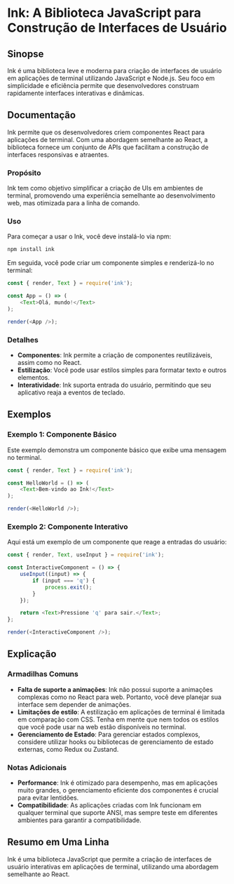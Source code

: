 <!--
Meta Description: # Ink: A Biblioteca JavaScript para Construção de Interfaces de Usuário ## Sinopse Ink é uma biblioteca leve e moderna para criação de interfaces de u...
Meta Keywords: ink, para, que, terminal, text
-->

# Ink: A Biblioteca JavaScript para Construção de Interfaces de Usuário

## Sinopse
Ink é uma biblioteca leve e moderna para criação de interfaces de usuário em aplicações de terminal utilizando JavaScript e Node.js. Seu foco em simplicidade e eficiência permite que desenvolvedores construam rapidamente interfaces interativas e dinâmicas.

## Documentação
Ink permite que os desenvolvedores criem componentes React para aplicações de terminal. Com uma abordagem semelhante ao React, a biblioteca fornece um conjunto de APIs que facilitam a construção de interfaces responsivas e atraentes.

### Propósito
Ink tem como objetivo simplificar a criação de UIs em ambientes de terminal, promovendo uma experiência semelhante ao desenvolvimento web, mas otimizada para a linha de comando.

### Uso
Para começar a usar o Ink, você deve instalá-lo via npm:

```bash
npm install ink
```

Em seguida, você pode criar um componente simples e renderizá-lo no terminal:

```javascript
const { render, Text } = require('ink');

const App = () => (
    <Text>Olá, mundo!</Text>
);

render(<App />);
```

### Detalhes
- **Componentes**: Ink permite a criação de componentes reutilizáveis, assim como no React.
- **Estilização**: Você pode usar estilos simples para formatar texto e outros elementos.
- **Interatividade**: Ink suporta entrada do usuário, permitindo que seu aplicativo reaja a eventos de teclado.

## Exemplos
### Exemplo 1: Componente Básico
Este exemplo demonstra um componente básico que exibe uma mensagem no terminal.

```javascript
const { render, Text } = require('ink');

const HelloWorld = () => (
    <Text>Bem-vindo ao Ink!</Text>
);

render(<HelloWorld />);
```

### Exemplo 2: Componente Interativo
Aqui está um exemplo de um componente que reage a entradas do usuário:

```javascript
const { render, Text, useInput } = require('ink');

const InteractiveComponent = () => {
    useInput((input) => {
        if (input === 'q') {
            process.exit();
        }
    });

    return <Text>Pressione 'q' para sair.</Text>;
};

render(<InteractiveComponent />);
```

## Explicação
### Armadilhas Comuns
- **Falta de suporte a animações**: Ink não possui suporte a animações complexas como no React para web. Portanto, você deve planejar sua interface sem depender de animações.
- **Limitações de estilo**: A estilização em aplicações de terminal é limitada em comparação com CSS. Tenha em mente que nem todos os estilos que você pode usar na web estão disponíveis no terminal.
- **Gerenciamento de Estado**: Para gerenciar estados complexos, considere utilizar hooks ou bibliotecas de gerenciamento de estado externas, como Redux ou Zustand.

### Notas Adicionais
- **Performance**: Ink é otimizado para desempenho, mas em aplicações muito grandes, o gerenciamento eficiente dos componentes é crucial para evitar lentidões.
- **Compatibilidade**: As aplicações criadas com Ink funcionam em qualquer terminal que suporte ANSI, mas sempre teste em diferentes ambientes para garantir a compatibilidade.

## Resumo em Uma Linha
Ink é uma biblioteca JavaScript que permite a criação de interfaces de usuário interativas em aplicações de terminal, utilizando uma abordagem semelhante ao React.